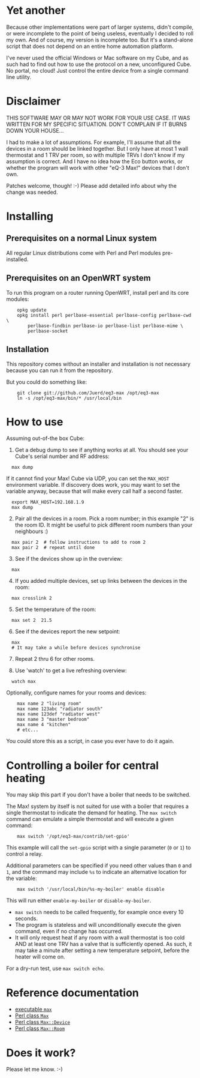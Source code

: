 # Yet another

Because other implementations were part of larger systems, didn't compile, or
were incomplete to the point of being useless, eventually I decided to roll my
own. And of course, my version is incomplete too. But it's a stand-alone script
that does not depend on an entire home automation platform.

I've never used the official Windows or Mac software on my Cube, and as such
had to find out how to use the protocol on a new, unconfigured Cube. No portal,
no cloud! Just control the entire device from a single command line utility.

# Disclaimer

THIS SOFTWARE MAY OR MAY NOT WORK FOR YOUR USE CASE. IT WAS WRITTEN FOR MY
SPECIFIC SITUATION. DON'T COMPLAIN IF IT BURNS DOWN YOUR HOUSE...

I had to make a lot of assumptions. For example, I'll assume that all the
devices in a room should be linked together. But I only have at most 1 wall
thermostat and 1 TRV per room, so with multiple TRVs I don't know if my
assumption is correct. And I have no idea how the Eco button works, or whether
the program will work with other "eQ-3 Max!" devices that I don't own.

Patches welcome, though! :-)
Please add detailed info about why the change was needed.

# Installing

## Prerequisites on a normal Linux system

All regular Linux distributions come with Perl and Perl modules pre-installed.

## Prerequisites on an OpenWRT system

To run this program on a router running OpenWRT, install perl and its core
modules:

```
    opkg update
    opkg install perl perlbase-essential perlbase-config perlbase-cwd \
        perlbase-findbin perlbase-io perlbase-list perlbase-mime \
        perlbase-socket
```

## Installation

This repository comes without an installer and installation is not necessary
because you can run it from the repository.

But you could do something like:

```
    git clone git://github.com/Juerd/eq3-max /opt/eq3-max
    ln -s /opt/eq3-max/bin/* /usr/local/bin
```

# How to use

Assuming out-of-the box Cube:

1. Get a debug dump to see if anything works at all. You should
see your Cube's serial number and RF address:

  ```
    max dump
```

  If it cannot find your Max! Cube via UDP, you can set the `MAX_HOST`
  environment variable. If discovery does work, you may want to set the
  variable anyway, because that will make every call half a second faster.

  ```
    export MAX_HOST=192.168.1.9
    max dump
```

2. Pair all the devices in a room. Pick a room number; in this example "2"
is the room ID. It might be useful to pick different room numbers than
your neighbours :)

  ```
    max pair 2  # follow instructions to add to room 2
    max pair 2  # repeat until done
```

3. See if the devices show up in the overview:

  ```
    max
```

4. If you added multiple devices, set up links between the devices in the
room:

  ```
    max crosslink 2
```

5. Set the temperature of the room:

  ```
    max set 2  21.5
```

6. See if the devices report the new setpoint:

  ```
    max
    # It may take a while before devices synchronise
```

7. Repeat 2 thru 6 for other rooms.

8. Use 'watch' to get a live refreshing overview:

  ```
    watch max
```

Optionally, configure names for your rooms and devices:

```
    max name 2 "living room"
    max name 123abc "radiator south"
    max name 123def "radiator west"
    max name 3 "master bedroom"
    max name 4 "kitchen"
    # etc...
```

You could store this as a script, in case you ever have to do it again.

# Controlling a boiler for central heating

You may skip this part if you don't have a boiler that needs to be switched.

The Max! system by itself is not suited for use with a boiler that requires
a single thermostat to indicate the demand for heating. The `max switch`
command can emulate a simple thermostat and will execute a given command:

```
    max switch '/opt/eq3-max/contrib/set-gpio'
```

This example will call the ```set-gpio``` script with a single parameter
(`0` or `1`) to control a relay.

Additional parameters can be specified if you need other values than `0` and
`1`, and the command may include `%s` to indicate an alternative location
for the variable:

```
    max switch '/usr/local/bin/%s-my-boiler' enable disable
```

This will run either `enable-my-boiler` or `disable-my-boiler`.

- `max switch` needs to be called frequently, for example once every 10 seconds.
- The program is stateless and will unconditionally execute the given command,
  even if no change has occurred.
- It will only request heat if any room with a wall thermostat is too cold AND
  at least one TRV has a valve that is sufficiently opened. As such, it may
  take a minute after setting a new temperature setpoint, before the heater will
  come on.

For a dry-run test, use `max switch echo`.

# Reference documentation

- [executable `max`](bin/max.pod)
- [Perl class `Max`](lib/Max.pod)
- [Perl class `Max::Device`](lib/Max/Device.pod)
- [Perl class `Max::Room`](lib/Max/Room.pod)

# Does it work?

Please let me know. :-)

